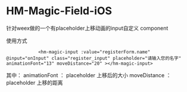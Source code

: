 # HM-Magic-Field-iOS
针对weex做的一个有placeholder上移动画的input自定义 component 

使用方式
```
            <hm-magic-input :value="registerForm.name" @input="onInput" class="register_input" placeholder="请输入您的名字" animationFont="13" moveDistance="20" ></hm-magic-input>
```
其中：
animationFont ： placeholder 上移后的大小
moveDistance ： placeholder 上移的距离
